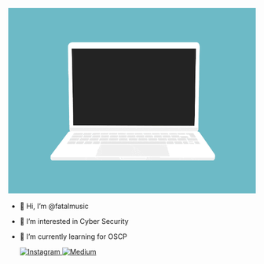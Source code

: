 <p align="center">
  <img src="https://github.com/fatalmusic/fatalmusic/blob/main/code.gif">
</p>

- 👋 Hi, I’m @fatalmusic
- 👀 I’m interested in Cyber Security
- 🌱 I’m currently learning for OSCP

  <a href="https://instagram.com/stevesebastian7" target="_blank">
    <img src="https://img.shields.io/badge/instagram-%23E4405F.svg?&style=for-the-badge&logo=instagram&logoColor=white&color=071A2C" alt="Instagram"/>
  </a>
  <a href="https://medium.com/@stevesebastian7" target="_blank">
    <img src="https://img.shields.io/badge/medium-%2312100E.svg?&style=for-the-badge&logo=medium&logoColor=white&color=071A2C" alt="Medium"/>
  </a>
